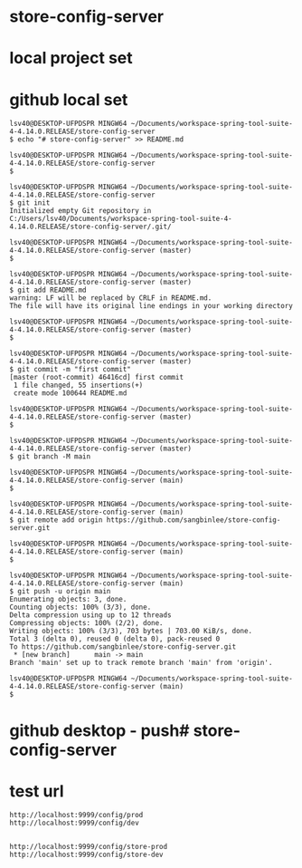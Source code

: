 
# store-config-server
# local project set

# github local set
	
	lsv40@DESKTOP-UFPDSPR MINGW64 ~/Documents/workspace-spring-tool-suite-4-4.14.0.RELEASE/store-config-server
	$ echo "# store-config-server" >> README.md
	
	lsv40@DESKTOP-UFPDSPR MINGW64 ~/Documents/workspace-spring-tool-suite-4-4.14.0.RELEASE/store-config-server
	$ 
	
	lsv40@DESKTOP-UFPDSPR MINGW64 ~/Documents/workspace-spring-tool-suite-4-4.14.0.RELEASE/store-config-server
	$ git init
	Initialized empty Git repository in C:/Users/lsv40/Documents/workspace-spring-tool-suite-4-4.14.0.RELEASE/store-config-server/.git/
	
	lsv40@DESKTOP-UFPDSPR MINGW64 ~/Documents/workspace-spring-tool-suite-4-4.14.0.RELEASE/store-config-server (master)
	$ 
	
	lsv40@DESKTOP-UFPDSPR MINGW64 ~/Documents/workspace-spring-tool-suite-4-4.14.0.RELEASE/store-config-server (master)
	$ git add README.md
	warning: LF will be replaced by CRLF in README.md.
	The file will have its original line endings in your working directory
	
	lsv40@DESKTOP-UFPDSPR MINGW64 ~/Documents/workspace-spring-tool-suite-4-4.14.0.RELEASE/store-config-server (master)
	$ 
	
	lsv40@DESKTOP-UFPDSPR MINGW64 ~/Documents/workspace-spring-tool-suite-4-4.14.0.RELEASE/store-config-server (master)
	$ git commit -m "first commit"
	[master (root-commit) 46416cd] first commit
	 1 file changed, 55 insertions(+)
	 create mode 100644 README.md
	
	lsv40@DESKTOP-UFPDSPR MINGW64 ~/Documents/workspace-spring-tool-suite-4-4.14.0.RELEASE/store-config-server (master)
	$ 
	
	lsv40@DESKTOP-UFPDSPR MINGW64 ~/Documents/workspace-spring-tool-suite-4-4.14.0.RELEASE/store-config-server (master)
	$ git branch -M main
	
	lsv40@DESKTOP-UFPDSPR MINGW64 ~/Documents/workspace-spring-tool-suite-4-4.14.0.RELEASE/store-config-server (main)
	$ 
	
	lsv40@DESKTOP-UFPDSPR MINGW64 ~/Documents/workspace-spring-tool-suite-4-4.14.0.RELEASE/store-config-server (main)
	$ git remote add origin https://github.com/sangbinlee/store-config-server.git
	
	lsv40@DESKTOP-UFPDSPR MINGW64 ~/Documents/workspace-spring-tool-suite-4-4.14.0.RELEASE/store-config-server (main)
	$ 
	
	lsv40@DESKTOP-UFPDSPR MINGW64 ~/Documents/workspace-spring-tool-suite-4-4.14.0.RELEASE/store-config-server (main)
	$ git push -u origin main
	Enumerating objects: 3, done.
	Counting objects: 100% (3/3), done.
	Delta compression using up to 12 threads
	Compressing objects: 100% (2/2), done.
	Writing objects: 100% (3/3), 703 bytes | 703.00 KiB/s, done.
	Total 3 (delta 0), reused 0 (delta 0), pack-reused 0
	To https://github.com/sangbinlee/store-config-server.git
	 * [new branch]      main -> main
	Branch 'main' set up to track remote branch 'main' from 'origin'.
	
	lsv40@DESKTOP-UFPDSPR MINGW64 ~/Documents/workspace-spring-tool-suite-4-4.14.0.RELEASE/store-config-server (main)
	$
	
		
# github desktop - push# store-config-server



# test url
	http://localhost:9999/config/prod	
	http://localhost:9999/config/dev	
	
	
	http://localhost:9999/config/store-prod
	http://localhost:9999/config/store-dev